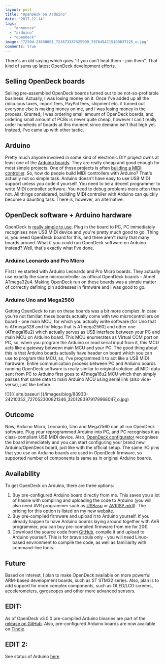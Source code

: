 ```yaml
---
layout: post
title: "OpenDeck on Arduino"
date: "2017-12-14"
tags: 
  - "announce"
  - "arduino"
  - "opendeck"
image: "7230d-23800061_723673337825909_7076454715108837225_o.jpg"
comments: true
---
```


There's an old saying which goes "if you can't beat them - join them". That kind of sums up latest OpenDeck development efforts.

## Selling OpenDeck boards

Selling pre-assembled OpenDeck boards turned out to be not-so-profitable business. Actually, I was losing money on it. Once I've added up all the ridiculous taxes, import fees, PayPal fees, shipment etc. it turned out everyone else is making money on me, and I was losing money in the process. Granted, I was ordering small amount of OpenDeck boards, and ordering small amount of PCBs is never quite cheap, however I can't really order hundreds of boards at this moment since demand isn't that high yet. Instead, I've came up with other tactic.

## Arduino

Pretty much anyone involved in some kind of electronic DIY project owns at least one of the [Arduino boards](https://www.arduino.cc/en/Main/Boards). They are really cheap and good enough for most simple projects. One of those projects is often [building a MIDI controller](https://trends.google.com/trends/explore?q=arduino%20midi). So, how do people build MIDI controllers with Arduino? That's actually not so simple task. Arduino doesn't have easy to use USB MIDI support unless you code it yourself. You need to be a decent programmer to write MIDI controller software. You need to debug problems more often than not. All things considered, building MIDI controller with Arduino can quickly become a daunting task. There is, however, an alternative.

## OpenDeck software + Arduino hardware

OpenDeck is [really simple to use](https://ask.audio/articles/review-shantea-controls-opendeck-custom-midi-controller-platform). Plug in the board to PC, PC immediately recognises new USB MIDI device and you're pretty much good to go. Thing is, you need OpenDeck board for this, and there aren't really that many boards around. What if you could run OpenDeck software on Arduino instead? Well, that's exactly what I've done.

### Arduino Leonardo and Pro Micro

First I've started with Arduino Leonardo and Pro Micro boards. They actually use exactly the same microcontroller as official OpenDeck boards - Atmel ATmega32u4. Making OpenDeck run on these boards was a simple matter of correctly defining pin addresses in firmware and I was good to go.

### Arduino Uno and Mega2560

Getting OpenDeck to run on these boards was a bit more complex. In case you're not familiar, these boards actually come with two microcontrollers on board - one main MCU, for which you actually write software (for Uno that is ATmega328 and for Mega that is ATmega2560) and other one (ATmega16u2) which actually serves as USB interface between your PC and main MCU on Arduino board. This MCU enumerates as Virtual COM port on PC, so, when you program the Arduino or read serial input from it, this MCU acts like a gateway between main MCU and your PC. The good thing about this is that Arduino boards actually have header on board which you can use to program this MCU, so, I've programmed it to act like a USB MIDI hardware. Entire communication process between PC and Arduino boards running OpenDeck software is really similar to original solution: all MIDI data sent from PC to Arduino first goes to ATmega16u2 MCU which then simply passes that same data to main Arduino MCU using serial link (also vice-versa), just like before.

![]({{ site.baseurl }}/images/blog/83930-24210352_727052300821346_3201283979179968047_o.jpg)

## Outcome

Now, Arduino Micro, Leonardo, Uno and Mega2560 can all run OpenDeck software. Plug your reprogrammed Arduino into PC, and PC recognises it as class-compliant USB MIDI device. Also, [OpenDeck configurator](https://config.shanteacontrols.com/) recognises the board immediately and you can start configuring your brand new Arduino/OpenDeck board, just like with the official setup. The same I/O pins that you use on Arduino boards are used in OpenDeck firmware, so supported number of components is same as in original Arduino boards.

## Availability

To get OpenDeck on Arduino, there are three options:

1. Buy pre-configured Arduino board directly from me. This saves you a lot of hassle with compiling and uploading the code to Arduino (you will also need AVR programmer such as [USBasp](http://www.fischl.de/usbasp/) or [AVRISP mkII](http://www.atmel.com/tools/avrispmkii.aspx)). The pricing for this option is listed on my new [website.](https://shanteacontrols.com/)
2. Buy pre-compiled firmware and upload it to Arduino yourself. If you already happen to have Arduino boards laying around together with AVR programmer, you can buy pre-compiled firmware from me for 20€.
3. Download the source code from [GitHub](https://github.com/shanteacontrols/OpenDeck), compile it and upload to Arduino yourself. This is for brave souls only - you will need Linux-based environment to compile the code, as well as familiarity with command-line tools.

## Future

Based on interest, I plan to make OpenDeck available on more powerful ARM-based development boards, such as ST STM32 series. Also, plan is to add support for more complex components, such as OLED/LCD screens, accelerometers, gyroscopes and other more advanced sensors.

## EDIT:

As of OpenDeck v3.0.0 pre-compiled Arduino binaries are part of the [release on GitHub](https://github.com/shanteacontrols/OpenDeck/releases). Also, pre-configured Arduino boards are now available on [Tindie](https://www.tindie.com/stores/paradajz/).

## EDIT 2:

See status of Arduino [here](https://shanteacontrols.com/2019/07/02/status-of-opendeck-on-arduino).